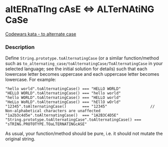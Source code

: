 # altERnaTIng cAsE <=> ALTerNAtiNG CaSe

[Codewars kata - to alternate case](https://www.codewars.com/kata/56efc695740d30f963000557/train/rust)

### Description
Define `String.prototype.toAlternatingCase` (or a similar function/method such as `to_alternating_case/toAlternatingCase/ToAlternatingCase` in your selected language; see the initial solution for details) such that each lowercase letter becomes uppercase and each uppercase letter becomes lowercase. For example:

```
"hello world".toAlternatingCase() === "HELLO WORLD"
"HELLO WORLD".toAlternatingCase() === "hello world"
"hello WORLD".toAlternatingCase() === "HELLO world"
"HeLLo WoRLD".toAlternatingCase() === "hEllO wOrld"
"12345".toAlternatingCase()       === "12345"                   // Non-alphabetical characters are unaffected
"1a2b3c4d5e".toAlternatingCase()  === "1A2B3C4D5E"
"String.prototype.toAlternatingCase".toAlternatingCase() === "sTRING.PROTOTYPE.TOaLTERNATINGcASE"
```
As usual, your function/method should be pure, i.e. it should not mutate the original string.

